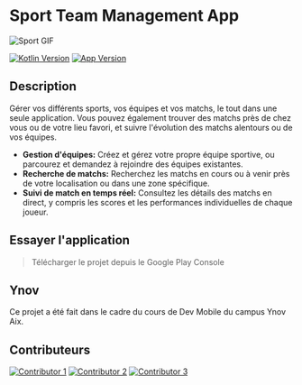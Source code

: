 # Sport Team Management App

![Sport GIF](https://media1.giphy.com/media/v1.Y2lkPTc5MGI3NjExdHM4bGg5OXRyNmRiM3B3NWNsaTA5emFwZXUwdXZhNXJ2NzZueW9uaCZlcD12MV9pbnRlcm5hbF9naWZfYnlfaWQmY3Q9Zw/VkzliILMiAdBm/giphy.gif) 

[![Kotlin Version](https://img.shields.io/badge/Kotlin-2.0.0-blue.svg)](https://kotlinlang.org)
[![App Version](https://img.shields.io/badge/Version-0.1.0-green.svg)](#)

## Description

Gérer vos différents sports, vos équipes et vos matchs, le tout dans une seule application. Vous pouvez également trouver des matchs près de chez vous ou de votre lieu favori, et suivre l'évolution des matchs alentours ou de vos équipes.

*   **Gestion d'équipes:** Créez et gérez votre propre équipe sportive, ou parcourez et demandez à rejoindre des équipes existantes.
*   **Recherche de matchs:** Recherchez les matchs en cours ou à venir près de votre localisation ou dans une zone spécifique.
*   **Suivi de match en temps réel:** Consultez les détails des matchs en direct, y compris les scores et les performances individuelles de chaque joueur.

## Essayer l'application

>Télécharger le projet depuis le Google Play Console

## Ynov

Ce projet a été fait dans le cadre du cours de Dev Mobile du campus Ynov Aix.

## Contributeurs

[![Contributor 1](https://img.shields.io/badge/Contributeur-MateoPalmieri-blue)](https://github.com/MateoPalmieri)
[![Contributor 2](https://img.shields.io/badge/Contributeur-Ronpu-blue)](https://github.com/Ronpu)
[![Contributor 3](https://img.shields.io/badge/Contributeur-Tristan342-blue)](https://github.com/tristan342)
